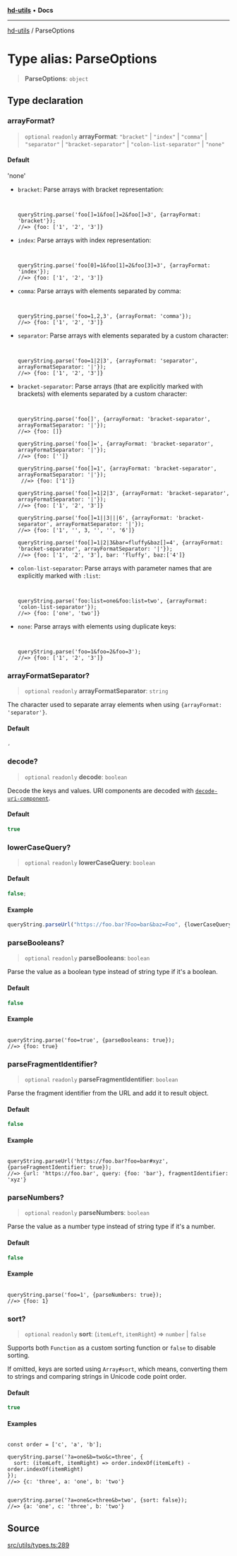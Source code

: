 [**hd-utils**](../README.md) • **Docs**

***

[hd-utils](../globals.md) / ParseOptions

# Type alias: ParseOptions

> **ParseOptions**: `object`

## Type declaration

### arrayFormat?

> `optional` `readonly` **arrayFormat**: `"bracket"` \| `"index"` \| `"comma"` \| `"separator"` \| `"bracket-separator"` \| `"colon-list-separator"` \| `"none"`

#### Default

'none'

- `bracket`: Parse arrays with bracket representation:

  ```
  

  queryString.parse('foo[]=1&foo[]=2&foo[]=3', {arrayFormat: 'bracket'});
  //=> {foo: ['1', '2', '3']}
  ```

- `index`: Parse arrays with index representation:

  ```
  

  queryString.parse('foo[0]=1&foo[1]=2&foo[3]=3', {arrayFormat: 'index'});
  //=> {foo: ['1', '2', '3']}
  ```

- `comma`: Parse arrays with elements separated by comma:

  ```
  

  queryString.parse('foo=1,2,3', {arrayFormat: 'comma'});
  //=> {foo: ['1', '2', '3']}
  ```

- `separator`: Parse arrays with elements separated by a custom character:

  ```
  

  queryString.parse('foo=1|2|3', {arrayFormat: 'separator', arrayFormatSeparator: '|'});
  //=> {foo: ['1', '2', '3']}
  ```

- `bracket-separator`: Parse arrays (that are explicitly marked with brackets) with elements separated by a custom character:

  ```
  

  queryString.parse('foo[]', {arrayFormat: 'bracket-separator', arrayFormatSeparator: '|'});
  //=> {foo: []}

  queryString.parse('foo[]=', {arrayFormat: 'bracket-separator', arrayFormatSeparator: '|'});
  //=> {foo: ['']}

  queryString.parse('foo[]=1', {arrayFormat: 'bracket-separator', arrayFormatSeparator: '|'});
   //=> {foo: ['1']}

  queryString.parse('foo[]=1|2|3', {arrayFormat: 'bracket-separator', arrayFormatSeparator: '|'});
  //=> {foo: ['1', '2', '3']}

  queryString.parse('foo[]=1||3|||6', {arrayFormat: 'bracket-separator', arrayFormatSeparator: '|'});
  //=> {foo: ['1', '', 3, '', '', '6']}

  queryString.parse('foo[]=1|2|3&bar=fluffy&baz[]=4', {arrayFormat: 'bracket-separator', arrayFormatSeparator: '|'});
  //=> {foo: ['1', '2', '3'], bar: 'fluffy', baz:['4']}
  ```

- `colon-list-separator`: Parse arrays with parameter names that are explicitly marked with `:list`:

  ```
  

  queryString.parse('foo:list=one&foo:list=two', {arrayFormat: 'colon-list-separator'});
  //=> {foo: ['one', 'two']}
  ```

- `none`: Parse arrays with elements using duplicate keys:

  ```
  

  queryString.parse('foo=1&foo=2&foo=3');
  //=> {foo: ['1', '2', '3']}
  ```

### arrayFormatSeparator?

> `optional` `readonly` **arrayFormatSeparator**: `string`

The character used to separate array elements when using `{arrayFormat: 'separator'}`.

#### Default

```ts
,
```

### decode?

> `optional` `readonly` **decode**: `boolean`

Decode the keys and values. URI components are decoded with [`decode-uri-component`](https://github.com/SamVerschueren/decode-uri-component).

#### Default

```ts
true
```

### lowerCaseQuery?

> `optional` `readonly` **lowerCaseQuery**: `boolean`

#### Default

```ts
false;
```

#### Example

```ts
queryString.parseUrl("https://foo.bar?Foo=bar&baz=Foo", {lowerCaseQuery:true}) // {query:{foo:"bar", baz:"Foo"}}
```

### parseBooleans?

> `optional` `readonly` **parseBooleans**: `boolean`

Parse the value as a boolean type instead of string type if it's a boolean.

#### Default

```ts
false
```

#### Example

```

queryString.parse('foo=true', {parseBooleans: true});
//=> {foo: true}
```

### parseFragmentIdentifier?

> `optional` `readonly` **parseFragmentIdentifier**: `boolean`

Parse the fragment identifier from the URL and add it to result object.

#### Default

```ts
false
```

#### Example

```

queryString.parseUrl('https://foo.bar?foo=bar#xyz', {parseFragmentIdentifier: true});
//=> {url: 'https://foo.bar', query: {foo: 'bar'}, fragmentIdentifier: 'xyz'}
```

### parseNumbers?

> `optional` `readonly` **parseNumbers**: `boolean`

Parse the value as a number type instead of string type if it's a number.

#### Default

```ts
false
```

#### Example

```

queryString.parse('foo=1', {parseNumbers: true});
//=> {foo: 1}
```

### sort?

> `optional` `readonly` **sort**: (`itemLeft`, `itemRight`) => `number` \| `false`

Supports both `Function` as a custom sorting function or `false` to disable sorting.

If omitted, keys are sorted using `Array#sort`, which means, converting them to strings and comparing strings in Unicode code point order.

#### Default

```ts
true
```

#### Examples

```

const order = ['c', 'a', 'b'];

queryString.parse('?a=one&b=two&c=three', {
  sort: (itemLeft, itemRight) => order.indexOf(itemLeft) - order.indexOf(itemRight)
});
//=> {c: 'three', a: 'one', b: 'two'}
```

```

queryString.parse('?a=one&c=three&b=two', {sort: false});
//=> {a: 'one', c: 'three', b: 'two'}
```

## Source

[src/utils/types.ts:289](https://github.com/AhmadHddad/h-utils/blob/5c76ff5de068cee019fc632d9da2e395721bb48f/src/utils/types.ts#L289)

